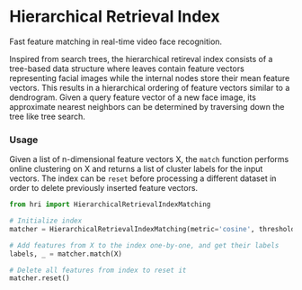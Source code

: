 # Hierarchical Retrieval Index

Fast feature matching in real-time video face recognition.

Inspired from search trees, the hierarchical retireval index consists of a tree-based data structure where leaves contain feature vectors representing facial images while the internal nodes store their mean feature vectors. This results in a hierarchical ordering of feature vectors similar to a dendrogram. Given a query feature vector of a new face image, its approximate nearest neighbors can be determined by traversing down the tree like tree search.

### Usage

Given a list of n-dimensional feature vectors X, the `match` function performs online clustering on X and returns a list of cluster labels for the input vectors. The index can be `reset` before processing a different dataset in order to delete previously inserted feature vectors.

```python
from hri import HierarchicalRetrievalIndexMatching

# Initialize index
matcher = HierarchicalRetrievalIndexMatching(metric='cosine', threshold=0.5)

# Add features from X to the index one-by-one, and get their labels
labels, _ = matcher.match(X)

# Delete all features from index to reset it
matcher.reset()
```